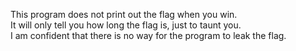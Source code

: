 This program does not print out the flag when you win.  
It will only tell you how long the flag is, just to taunt you.  
I am confident that there is no way for the program to leak the flag.  
